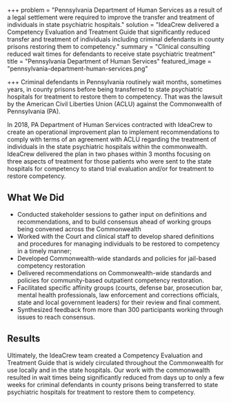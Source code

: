 +++
problem = "Pennsylvania Department of Human Services as a result of a legal settlement were required to improve the transfer and treatment of individuals in state psychiatric hospitals."
solution = "IdeaCrew delivered a Competency Evaluation and Treatment Guide that significantly reduced transfer and treatment of individuals including criminal defendants in county prisons restoring them to competency."
summary = "Clinical consulting reduced wait times for defendants to receive state psychiatric treatment"
title = "Pennsylvania Department of Human Services"
featured_image = "pennsylvania-department-human-services.png"

+++
Criminal defendants in Pennsylvania routinely wait months, sometimes years, in county prisons before being transferred to state psychiatric hospitals for treatment to restore them to competency. That was the lawsuit by the American Civil Liberties Union (ACLU) against the Commonwealth of Pennsylvania (PA). 
  
In 2018, PA Department of Human Services contracted with IdeaCrew to create an operational improvement plan to implement recommendations to comply with terms of an agreement with ACLU regarding the treatment of individuals in the state psychiatric hospitals within the commonwealth. IdeaCrew delivered the plan in two phases within 3 months focusing on three aspects of treatment for those patients who were sent to the state hospitals for competency to stand trial evaluation and/or for treatment to restore competency.

## What We Did

* Conducted stakeholder sessions to gather input on definitions and recommendations, and to build consensus ahead of working groups being convened across the Commonwealth
* Worked with the Court and clinical staff to develop shared definitions and procedures for managing individuals to be restored to competency in a timely manner;
* Developed Commonwealth-wide standards and policies for jail-based competency restoration
* Delivered recommendations on Commonwealth-wide standards and policies for community-based outpatient competency restoration.
* Facilitated specific affinity groups (courts, defense bar, prosecution bar, mental health professionals, law enforcement and corrections officials, state and local government leaders) for their review and final comment.
* Synthesized feedback from more than 300 participants working through issues to reach consensus.

## Results

Ultimately, the IdeaCrew team created a Competency Evaluation and Treatment Guide that is widely circulated throughout the Commonwealth for use locally and in the state hospitals. Our work with the commonwealth resulted in wait times being significantly reduced from days up to only a few weeks for criminal defendants in county prisons being transferred to state psychiatric hospitals for treatment to restore them to competency.
